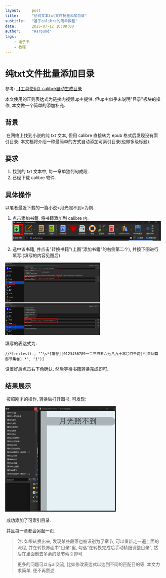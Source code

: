```yaml
---
layout:     post
title:      "给纯文本txt文件批量添加目录"
subtitle:   "基于calibre的简单教程"
date:       2025-07-12 10:08:00
author:     "Asround"
tags:
    - 电子书
    - 教程
---
```


# 纯txt文件批量添加目录

参考: [【工具使用】calibre自动生成目录](https://www.bilibili.com/video/BV1E3411q7um/)

本文使用的正则表达式为链接内视频up主提供. 但up主似乎未说明"目录"板块的操作, 本文做一个简单的添加补充.

## 背景

​	在网络上找到小说的纯 txt 文本, 但用 calibre 直接转为 epub 格式后发现没有索引目录. 本文档将介绍一种最简单的方式自动添加可索引目录(也即多级标题). 

## 要求

1. 找到的 txt 文本中, 每一章单独列句成段.
2. 已经下载 calibre 软件.

## 具体操作

以笔者最近下载的一篇小说<月光照不到>为例.

1. 点击添加书籍, 将书籍添加到 calibre 内.
![PixPin_2025-07-12_09-49-45](https://raw.githubusercontent.com/Asround/Asround.github.io/master/_posts/assets/2025-07-12-calibre_catalogs.assets/PixPin_2025-07-12_09-49-45.png)

2. 选中该书籍, 并点击"转换书籍"(上图"添加书籍"的右侧第二个), 并按下图进行填写:(填写的内容见图后)

<img src="https://raw.githubusercontent.com/Asround/Asround.github.io/master/_posts/assets/2025-07-12-calibre_catalogs.assets/PixPin_2025-07-12_09-51-40.png" alt="PixPin_2025-07-12_09-51-40" style="zoom: 30%;" />

<img src="https://raw.githubusercontent.com/Asround/Asround.github.io/master/_posts/assets/2025-07-12-calibre_catalogs.assets/PixPin_2025-07-12_09-52-35.png" alt="PixPin_2025-07-12_09-52-35" style="zoom:30%;" />

填写的表达式为:

```
//*[re:test(., "^\s*[第卷][0123456789一二三四五六七八九十零〇百千两]*[章回幕部节集卷].*", "i")]
```

设置好后点击右下角确认, 然后等待书籍转换完成即可.



## 结果展示

​	按照刚才的操作, 转换后打开图书, 可发现:

<img src="https://raw.githubusercontent.com/Asround/Asround.github.io/master/_posts/assets/2025-07-12-calibre_catalogs.assets/PixPin_2025-07-12_09-53-47.png" alt="PixPin_2025-07-12_09-53-47" style="zoom:35%;" />

​	成功添加了可索引目录.

​	并且每一章都会另起一页.

> 注: 如果转换出来, 发现某些段落也被识别为了章节, 可以重新走一遍上面的流程, 并在转换界面中"目录"里, 勾选"在转换完成后手动精细调整目录", 然后在里面删去多余的章节索引即可. 
>
> 更多的问题可以与ai交流, 比如修改表达式以达到不同的匹配目的等, 本文力求简单, 便不再赘述.